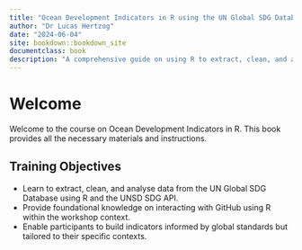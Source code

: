 ```yaml
---
title: "Ocean Development Indicators in R using the UN Global SDG Database"
author: "Dr Lucas Hertzog"
date: "2024-06-04"
site: bookdown::bookdown_site
documentclass: book
description: "A comprehensive guide on using R to extract, clean, and analyse data from the UN Global SDG Database."
---
```


# Welcome

Welcome to the course on Ocean Development Indicators in R. This book provides all the necessary materials and instructions.

## Training Objectives

- Learn to extract, clean, and analyse data from the UN Global SDG Database using R and the UNSD SDG API.
- Provide foundational knowledge on interacting with GitHub using R within the workshop context.
- Enable participants to build indicators informed by global standards but tailored to their specific contexts.

